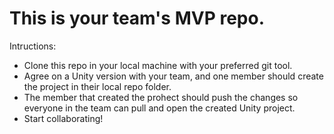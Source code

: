 # This is your team's MVP repo.
Intructions:
- Clone this repo in your local machine with your preferred git tool.
- Agree on a Unity version with your team, and one member should create the project in their local repo folder.
- The member that created the prohect should push the changes so everyone in the team can pull and open the created Unity project.
- Start collaborating!
